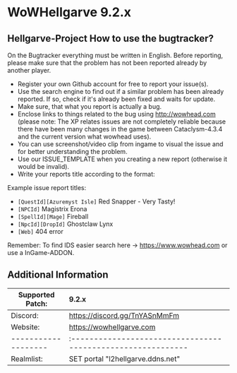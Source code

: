 # WoWHellgarve 9.2.x
Hellgarve-Project
How to use the bugtracker?
-------------------------
On the Bugtracker everything must be written in English. Before reporting, please make sure that the problem has not been reported already by another player.

 - Register your own Github account for free to report your issue(s).
 - Use the search engine to find out if a similar problem has been already reported. If so, check if it's already been fixed and waits for update.
 - Make sure, that what you report is actually a bug.
 - Enclose links to things related to the bug using http://wowhead.com (please note: The XP relates issues are not completely reliable because there have been many changes in the game between Cataclysm-4.3.4 and the current version what wowhead uses).
 - You can use screenshot/video clip from ingame to visual the issue and for better understanding the problem.
 - Use our ISSUE_TEMPLATE when you creating a new report (otherwise it would be invalid).
 - Write your reports title according to the format:<br>
 
 Example issue report titles:
  * `[QuestId][Azuremyst Isle]` Red Snapper - Very Tasty!
  * `[NPCId]` Magistrix Erona<br>
  * `[SpellId][Mage]` Fireball
  * `[NpcId][DropId]` Ghostclaw Lynx
  * `[Web]` 404 error

Remember:
To find IDS easier search here -> https://www.wowhead.com or use a InGame-ADDON.

Additional Information
-------------------------

| Supported Patch:  |    9.2.x                                |
|-------------------|:-----------------------------------------------------------|
| Discord:          | https://discord.gg/TnYASnMmFm                              |
| Website:          | https://wowhellgarve.com                                   |
|-------------------|:-----------------------------------------------------------|
| Realmlist:        | SET portal    "l2hellgarve.ddns.net"              
